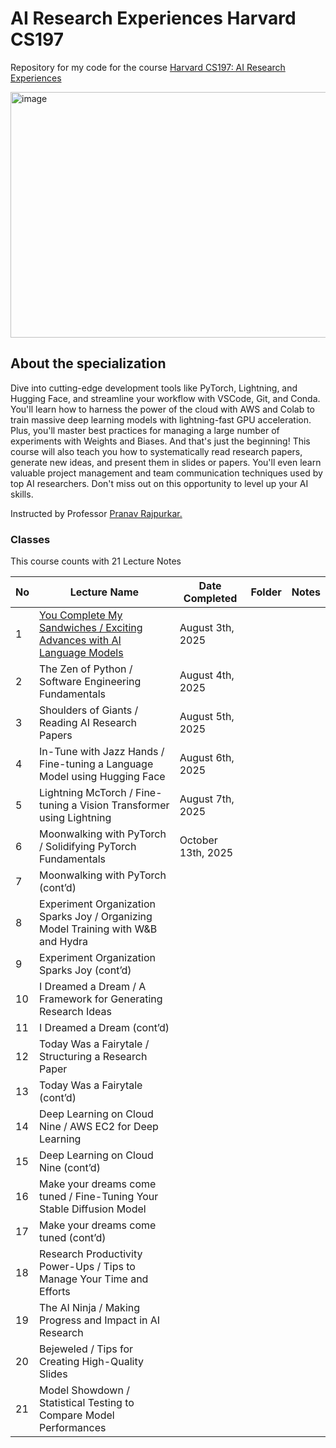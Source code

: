 # AI Research Experiences Harvard CS197
Repository for my code for the course [Harvard CS197: AI Research Experiences](https://www.cs197.seas.harvard.edu/)

<img width="860" height="393" alt="image" src="https://github.com/user-attachments/assets/807cbf53-15d0-48f7-bf97-097dc6bbf4b2" />

## About the specialization
Dive into cutting-edge development tools like PyTorch, Lightning, and Hugging Face, and streamline your workflow with VSCode, Git, and Conda. You'll learn how to harness the power of the cloud with AWS and Colab to train massive deep learning models with lightning-fast GPU acceleration. Plus, you'll master best practices for managing a large number of experiments with Weights and Biases. And that's just the beginning! This course will also teach you how to systematically read research papers, generate new ideas, and present them in slides or papers. You'll even learn valuable project management and team communication techniques used by top AI researchers. Don't miss out on this opportunity to level up your AI skills.

Instructed by Professor [Pranav Rajpurkar.](https://pranavrajpurkar.com/)

### Classes
This course counts with 21 Lecture Notes

| No | Lecture Name                                                   | Date Completed | Folder | Notes |
|----|----------------------------------------------------------------|--------|----------------|-------|
| 1  | [You Complete My Sandwiches / Exciting Advances with AI Language Models](https://docs.google.com/document/d/1FHnGGGhTTarovEAVzSfELlNvxhXFJV4DkpuGgMKaEGw/edit?tab=t.0#heading=h.cpm24dharnhg) | August 3th, 2025       |                |       |
| 2  | The Zen of Python / Software Engineering Fundamentals           | August 4th, 2025       |                |       |
| 3  | Shoulders of Giants / Reading AI Research Papers               | August 5th, 2025       |                |       |
| 4  | In-Tune with Jazz Hands / Fine-tuning a Language Model using Hugging Face |  August 6th, 2025      |                |       |
| 5  | Lightning McTorch / Fine-tuning a Vision Transformer using Lightning | August 7th, 2025       |                |       |
| 6  | Moonwalking with PyTorch / Solidifying PyTorch Fundamentals    | October 13th, 2025       |                |       |
| 7  | Moonwalking with PyTorch (cont’d)                             |        |                |       |
| 8  | Experiment Organization Sparks Joy / Organizing Model Training with W&B and Hydra |        |                |       |
| 9  | Experiment Organization Sparks Joy (cont’d)                   |        |                |       |
| 10 | I Dreamed a Dream / A Framework for Generating Research Ideas   |        |                |       |
| 11 | I Dreamed a Dream (cont’d)                                     |        |                |       |
| 12 | Today Was a Fairytale / Structuring a Research Paper            |        |                |       |
| 13 | Today Was a Fairytale (cont’d)                                 |        |                |       |
| 14 | Deep Learning on Cloud Nine / AWS EC2 for Deep Learning         |        |                |       |
| 15 | Deep Learning on Cloud Nine (cont’d)                           |        |                |       |
| 16 | Make your dreams come tuned / Fine-Tuning Your Stable Diffusion Model |        |                |       |
| 17 | Make your dreams come tuned (cont’d)                           |        |                |       |
| 18 | Research Productivity Power-Ups / Tips to Manage Your Time and Efforts |        |                |       |
| 19 | The AI Ninja / Making Progress and Impact in AI Research        |        |                |       |
| 20 | Bejeweled / Tips for Creating High-Quality Slides                |        |                |       |
| 21 | Model Showdown / Statistical Testing to Compare Model Performances |        |                |       |

